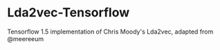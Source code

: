 # Lda2vec-Tensorflow
Tensorflow 1.5 implementation of Chris Moody's Lda2vec, adapted from @meereeum
